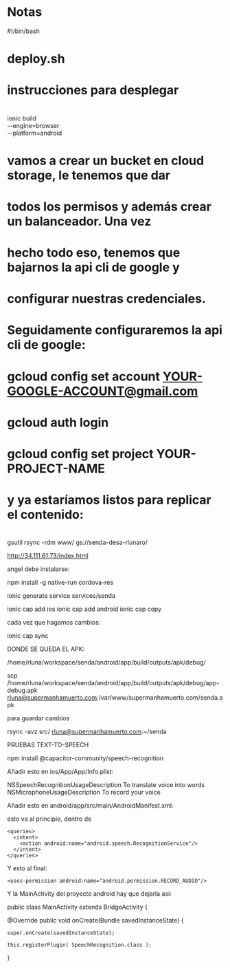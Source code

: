
# Notas


#!/bin/bash
#
# deploy.sh
#
# instrucciones para desplegar
#
ionic build \
--engine=browser \
--platform=android

# vamos a crear un bucket en cloud storage, le tenemos que dar 
# todos los permisos y además crear un balanceador. Una vez 
# hecho todo eso, tenemos que bajarnos la api cli de google y 
# configurar nuestras credenciales.
# Seguidamente configuraremos la api cli de google:
#
# gcloud config set account YOUR-GOOGLE-ACCOUNT@gmail.com
# gcloud auth login
# gcloud config set project YOUR-PROJECT-NAME
#
# y ya estaríamos listos para replicar el contenido: 
# 
gsutil rsync -rdm www/ gs://senda-desa-rlunaro/


http://34.111.61.73/index.html

angel debe instalarse: 

npm install -g native-run cordova-res


ionic generate service services/senda

ionic cap add ios 
ionic cap add android
ionic cap copy

cada vez que hagamos cambios: 

ionic cap sync


DONDE SE QUEDA EL APK: 

/home/rluna/workspace/senda/android/app/build/outputs/apk/debug/

scp /home/rluna/workspace/senda/android/app/build/outputs/apk/debug/app-debug.apk \
rluna@supermanhamuerto.com:/var/www/supermanhamuerto.com/senda.apk

para guardar cambios 

rsync -avz src/ rluna@supermanhamuerto.com:~/senda 

PRUEBAS TEXT-TO-SPEECH

npm install @capacitor-community/speech-recognition

Añadir esto en ios/App/App/Info.plist: 

<key>NSSpeechRecognitionUsageDescription</key>
<string>To translate voice into words</string>
<key>NSMicrophoneUsageDescription</key>
<string>To record your voice</string>

Añadir esto en android/app/src/main/AndroidManifest.xml: 

esto va al principio, dentro de <manifest>

    <queries>
      <intent>
        <action android:name="android.speech.RecognitionService"/>
      </intent>
    </queries>

Y esto al final: 

    <uses-permission android:name="android.permission.RECORD_AUDIO"/>


Y la MainActivity del proyecto android hay que dejarla así: 


public class MainActivity extends BridgeActivity {

  @Override
  public void onCreate(Bundle savedInstanceState) {

    super.onCreate(savedInstanceState);

    this.registerPlugin( SpeechRecognition.class );

  }



